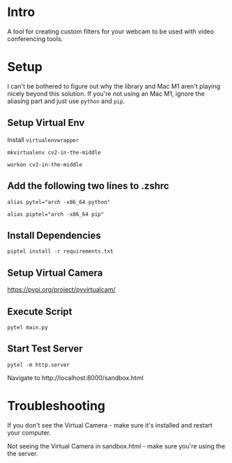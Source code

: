 # Intro

A tool for creating custom filters for your webcam to be used with video conferencing tools. 

# Setup

I can't be bothered to figure out why the library and Mac M1 aren't playing nicely beyond this solution. 
If you're not using an Mac M1, ignore the aliasing part and just use `python` and `pip`. 

## Setup Virtual Env 

Install `virtualenvwrapper`

`mkvirtualenv cv2-in-the-middle`

`workon cv2-in-the-middle`

## Add the following two lines to .zshrc

`alias pytel="arch -x86_64 python"`

`alias piptel="arch -x86_64 pip"`

## Install Dependencies

`piptel install -r requirements.txt`

## Setup Virtual Camera

https://pypi.org/project/pyvirtualcam/

## Execute Script

`pytel main.py`

## Start Test Server

`pytel -m http.server` 

Navigate to http://localhost:8000/sandbox.html

# Troubleshooting

If you don't see the Virtual Camera - make sure it's installed and restart your computer.

Not seeing the Virtual Camera in sandbox.html - make sure you're using the the server.

